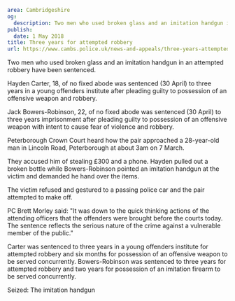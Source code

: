 ```yaml
area: Cambridgeshire
og:
  description: Two men who used broken glass and an imitation handgun in an attempted robbery have been sentenced.
publish:
  date: 1 May 2018
title: Three years for attempted robbery
url: https://www.cambs.police.uk/news-and-appeals/three-years-attempted-robbery
```

Two men who used broken glass and an imitation handgun in an attempted robbery have been sentenced.

Hayden Carter, 18, of no fixed abode was sentenced (30 April) to three years in a young offenders institute after pleading guilty to possession of an offensive weapon and robbery.

Jack Bowers-Robinson, 22, of no fixed abode was sentenced (30 April) to three years imprisonment after pleading guilty to possession of an offensive weapon with intent to cause fear of violence and robbery.

Peterborough Crown Court heard how the pair approached a 28-year-old man in Lincoln Road, Peterborough at about 3am on 7 March.

They accused him of stealing £300 and a phone. Hayden pulled out a broken bottle while Bowers-Robinson pointed an imitation handgun at the victim and demanded he hand over the items.

The victim refused and gestured to a passing police car and the pair attempted to make off.

PC Brett Morley said: "It was down to the quick thinking actions of the attending officers that the offenders were brought before the courts today. The sentence reflects the serious nature of the crime against a vulnerable member of the public."

Carter was sentenced to three years in a young offenders institute for attempted robbery and six months for possession of an offensive weapon to be served concurrently. Bowers-Robinson was sentenced to three years for attempted robbery and two years for possession of an imitation firearm to be served concurrently.

Seized: The imitation handgun
